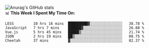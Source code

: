 
![Anurag's GitHub stats](https://github-readme-stats.vercel.app/api?username=supergczh&show_icons=true&theme=radical)
<br />
📊 **This Week I Spent My Time On:**

<!--START_SECTION:waka-->
```text
LESS         10 hrs 16 mins  █████████▓░░░░░░░░░░░░░░░   38.78 % 
JavaScript   7 hrs 7 mins    ██████▓░░░░░░░░░░░░░░░░░░   26.88 % 
Vue.js       5 hrs 45 mins   █████▒░░░░░░░░░░░░░░░░░░░   21.74 % 
JSON         2 hrs 19 mins   ██▒░░░░░░░░░░░░░░░░░░░░░░   08.75 % 
Cheetah      37 mins         ▓░░░░░░░░░░░░░░░░░░░░░░░░   02.37 % 
```
<!--END_SECTION:waka-->
